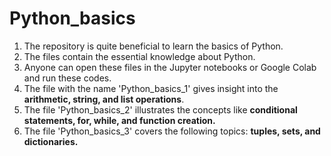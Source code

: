 # Python_basics
1. The repository is quite beneficial to learn the basics of Python.
2. The files contain the essential knowledge about Python.
3. Anyone can open these files in the Jupyter notebooks or Google Colab and run these codes.
4. The file with the name 'Python_basics_1' gives insight into the **arithmetic, string, and list operations**.
5. The file 'Python_basics_2' illustrates the concepts like **conditional statements, for, while, and function creation.**
6. The file 'Python_basics_3' covers the following topics: **tuples, sets, and dictionaries.**
